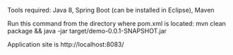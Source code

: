 Tools required:
Java 8,
Spring Boot (can be installed in Eclipse),
Maven

Run this command from the directory where pom.xml is located:
mvn clean package && java -jar target/demo-0.0.1-SNAPSHOT.jar 

Application site is http://localhost:8083/
